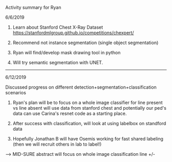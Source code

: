 Activity summary for Ryan

6/6/2019

1. Learn about Stanford Chest X-Ray Dataset
https://stanfordmlgroup.github.io/competitions/chexpert/

2. Recommend not instance segmentation (single object segmentation)

3. Ryan will find/develop mask drawing tool in python

4. Will try semantic segmentation with UNET.

----

6/12/2019

Discussed progress on different detection+segmentation+classification scenarios

1. Ryan's plan will be to focus on a whole image classifier for line present vs line absent
will use data from stanford chest and potentially our ped's data
can use Carina's resnet code as a starting place.

2. After success with classification, will look at using labelbox on standford data

3. Hopefully Jonathan B will have Osemis working for fast shared labeling (then we will recruit others in lab to label!)

--> MID-SURE abstract will focus on whole image classification line +/-

